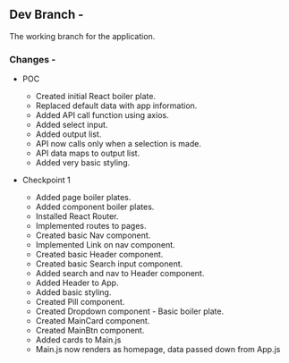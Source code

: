 ## Dev Branch -
The working branch for the application.

### Changes -
- POC
    - Created initial React boiler plate.
    - Replaced default data with app information.
    - Added API call function using axios.
    - Added select input.
    - Added output list.
    - API now calls only when a selection is made. 
    - API data maps to output list.
    - Added very basic styling.

- Checkpoint 1
    - Added page boiler plates.
    - Added component boiler plates.
    - Installed React Router.
    - Implemented routes to pages.
    - Created basic Nav component.
    - Implemented Link on nav component.
    - Created basic Header component.
    - Created basic Search input component.
    - Added search and nav to Header component.
    - Added Header to App.
    - Added basic styling.
    - Created Pill component.
    - Created Dropdown component - Basic boiler plate.
    - Created MainCard component.
    - Created MainBtn component.
    - Added cards to Main.js
    - Main.js now renders as homepage, data passed down from App.js

